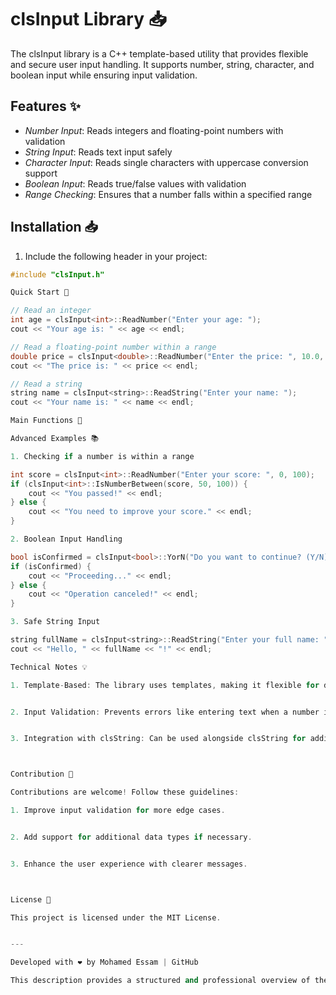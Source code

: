 # clsInput Library 📥

The clsInput library is a C++ template-based utility that provides flexible and secure user input handling. It supports number, string, character, and boolean input while ensuring input validation.

## Features ✨
- *Number Input*: Reads integers and floating-point numbers with validation
- *String Input*: Reads text input safely
- *Character Input*: Reads single characters with uppercase conversion support
- *Boolean Input*: Reads true/false values with validation
- *Range Checking*: Ensures that a number falls within a specified range

## Installation 📥
1. Include the following header in your project:
```cpp
#include "clsInput.h"

Quick Start 🚀

// Read an integer
int age = clsInput<int>::ReadNumber("Enter your age: ");
cout << "Your age is: " << age << endl;

// Read a floating-point number within a range
double price = clsInput<double>::ReadNumber("Enter the price: ", 10.0, 100.0);
cout << "The price is: " << price << endl;

// Read a string
string name = clsInput<string>::ReadString("Enter your name: ");
cout << "Your name is: " << name << endl;

Main Functions 🔑

Advanced Examples 📚

1. Checking if a number is within a range

int score = clsInput<int>::ReadNumber("Enter your score: ", 0, 100);
if (clsInput<int>::IsNumberBetween(score, 50, 100)) {
    cout << "You passed!" << endl;
} else {
    cout << "You need to improve your score." << endl;
}

2. Boolean Input Handling

bool isConfirmed = clsInput<bool>::YorN("Do you want to continue? (Y/N): ") == 'Y';
if (isConfirmed) {
    cout << "Proceeding..." << endl;
} else {
    cout << "Operation canceled!" << endl;
}

3. Safe String Input

string fullName = clsInput<string>::ReadString("Enter your full name: ");
cout << "Hello, " << fullName << "!" << endl;

Technical Notes 💡

1. Template-Based: The library uses templates, making it flexible for different data types.


2. Input Validation: Prevents errors like entering text when a number is required.


3. Integration with clsString: Can be used alongside clsString for additional text processing like case conversion.



Contribution 🤝

Contributions are welcome! Follow these guidelines:

1. Improve input validation for more edge cases.


2. Add support for additional data types if necessary.


3. Enhance the user experience with clearer messages.



License 📄

This project is licensed under the MIT License.


---

Developed with ❤️ by Mohamed Essam | GitHub

This description provides a structured and professional overview of the clsInput library in English, covering all features, functions, examples, and contributions. Let me know if you need any modifications!
